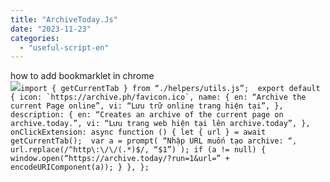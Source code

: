 ```yaml
---
title: "ArchiveToday.Js"
date: "2023-11-23"
categories: 
  - "useful-script-en"
---
```


how to add bookmarklet in chrome  
![](https://camo.githubusercontent.com/5f21e427a7d3ee887313a4f9b1ab033e6462db47ca299bf3f7e2d81a0ce854bd/68747470733a2f2f696d672e7765626e6f74732e636f6d2f323031392f30342f447261672d616e642d44726f702d4c696e6b732d696e2d4368726f6d652e706e67)``import { getCurrentTab } from “./helpers/utils.js”;  export default { icon: `https://archive.ph/favicon.ico`, name: { en: “Archive the current Page online”, vi: “Lưu trữ online trang hiện tại”, }, description: { en: “Creates an archive of the current page on archive.today.”, vi: “Lưu trang web hiện tại lên archive.today”, },  onClickExtension: async function () { let { url } = await getCurrentTab();  var a = prompt( “Nhập URL muốn tạo archive: “, url.replace(/^http\:\/\/(.*)$/, “$1”) ); if (a != null) { window.open(“https://archive.today/?run=1&url=” + encodeURIComponent(a)); } }, };``
